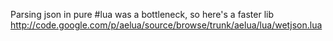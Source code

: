 Parsing json in pure #lua was a bottleneck, so here's a faster lib http://code.google.com/p/aelua/source/browse/trunk/aelua/lua/wetjson.lua